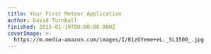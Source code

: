 ```yaml
---
title: Your First Meteor Application
author: David Turnbull
finished: 2015-01-19T00:00:00.000Z
coverImage: >-
  https://m.media-amazon.com/images/I/81zGYeme+eL._SL1500_.jpg
---
```

